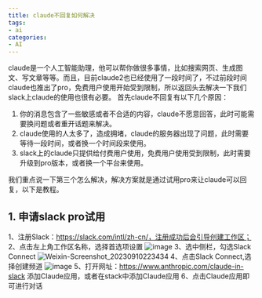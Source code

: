 ```yaml
---
title: claude不回复如何解决
tags: 
- ai
categories:
- AI
---
```


claude是一个人工智能助理，他可以帮你做很多事情，比如搜索网页、生成图文、写文章等等。而且，目前claude2也已经使用了一段时间了，不过前段时间claude也推出了pro，免费用户使用开始受到限制，所以返回头去解决一下我们slack上claude的使用也很有必要。
首先claude不回复有以下几个原因：
1. 你的消息包含了一些敏感或者不合适的内容，claude不愿意回答，此时可能需要换问题或者重开话题来解决。
2. claude使用的人太多了，造成拥堵，claude的服务器出现了问题，此时需要等待一段时间，或者换一个时间段来使用。
3. slack上的claude只提供给付费用户使用，免费用户使用受到限制，此时需要升级到pro版本，或者换一个平台来使用。

我们重点说一下第三个怎么解决，解决方案就是通过试用pro来让claude可以回复，以下是教程。

## 1. 申请slack pro试用
1、注册Slack：https://slack.com/intl/zh-cn/，注册成功后会引导创建⼯作区；
2、点击左上角工作区名称，选择首选项设置
![image](https://cdn.staticaly.com/gh/lgeger/picx-images-hosting@master/picX/image.191mbzwv5u2o.webp)
3、选中侧栏，勾选Slack Connect
![Weixin-Screenshot_20230910223434](https://cdn.staticaly.com/gh/lgeger/picx-images-hosting@master/picX/Weixin-Screenshot_20230910223434.wj8utzu439c.webp)
4、点击Slack Connect,选择创建频道
![image](https://cdn.staticaly.com/gh/lgeger/picx-images-hosting@master/picX/image.14rfbr88f9b4.webp)
5、打开网址：https://www.anthropic.com/claude-in-slack 添加Claude应用，或者在stack中添加Claude应用
6、点击Claude应⽤即可进⾏对话